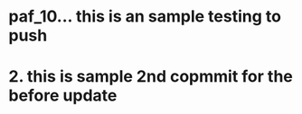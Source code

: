 # paf_10... this is an sample testing to push

# 2. this is sample 2nd copmmit for the before update
